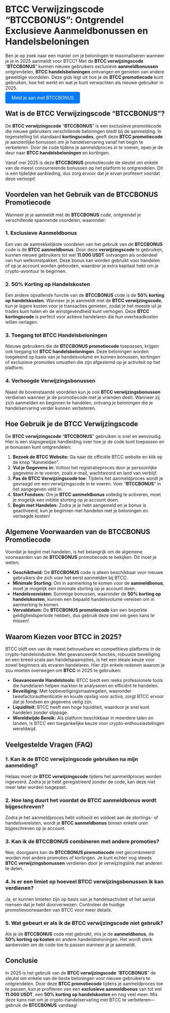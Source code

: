 <h1>BTCC Verwijzingscode “BTCCBONUS”: Ontgrendel Exclusieve Aanmeldbonussen en Handelsbeloningen</h1>
        </header>

  <section>
            <p>Ben je op zoek naar een manier om je beloningen te maximaliseren wanneer je je in 2025 aanmeldt voor BTCC? Met de <strong>BTCC verwijzingscode</strong> “<strong>BTCCBONUS</strong>” kunnen nieuwe gebruikers exclusieve <strong>aanmeldbonussen</strong> ontgrendelen, <strong>BTCC handelsbeloningen</strong> ontvangen en genieten van andere geweldige voordelen. Deze gids legt uit hoe je de <strong>BTCC promotiecode</strong> kunt gebruiken, hoe het werkt en wat je kunt verwachten als nieuwe gebruiker in 2025.</p>
        </section>
<p><a href="https://partner.btcc.com/us/c/BTCCBONUS/9303" target="_blank" style="color: white; background-color: #007bff; padding: 10px 20px; text-decoration: none; border-radius: 5px;">Meld je aan met BTCCBONUS</a></p>
  <section>
            <h2>Wat is de BTCC Verwijzingscode “BTCCBONUS”?</h2>
            <p>De <strong>BTCC verwijzingscode</strong> “<strong>BTCCBONUS</strong>” is een exclusieve promotiecode die nieuwe gebruikers verschillende beloningen biedt bij de aanmelding. In tegenstelling tot standaard <strong>kortingscodes</strong>, geeft deze <strong>BTCC promotiecode</strong> je aanzienlijke bonussen om je handelservaring vanaf het begin te verbeteren. Door de code tijdens je aanmeldproces in te voeren, open je de deur naar <strong>BTCC handelsbeloningen</strong> en kortingen.</p>
            <p>Vanaf mei 2025 is deze <strong>BTCCBONUS</strong> promotiecode de sleutel om enkele van de meest concurrerende bonussen op het platform te ontgrendelen. Dit is een tijdelijke aanbieding, dus zorg ervoor dat je ervan profiteert voordat deze verloopt!</p>
        </section>

  <section>
            <h2>Voordelen van het Gebruik van de BTCCBONUS Promotiecode</h2>
            <p>Wanneer je je aanmeldt met de <strong>BTCCBONUS</strong> code, ontgrendel je verschillende spannende voordelen, waaronder:</p>

  <h3>1. Exclusieve Aanmeldbonus</h3>
            <p>Een van de aantrekkelijkste voordelen van het gebruik van de <strong>BTCCBONUS</strong> code is de <strong>BTCC aanmeldbonus</strong>. Door deze <strong>verwijzingscode</strong> te gebruiken, kunnen nieuwe gebruikers tot wel <strong>11.000 USDT</strong> ontvangen als onderdeel van hun welkomstpakket. Deze bonus kan worden gebruikt voor handelen of op je account worden gehouden, waardoor je extra kapitaal hebt om je crypto-avontuur te beginnen.</p>

  <h3>2. 50% Korting op Handelskosten</h3>
            <p>Een andere opvallende functie van de <strong>BTCCBONUS</strong> code is de <strong>50% korting op handelskosten</strong>. Wanneer je je aanmeldt met de <strong>BTCC verwijzingscode</strong>, kun je lagere kosten voor je transacties genieten, zodat je het meeste uit je trades kunt halen en de winstgevendheid kunt verhogen. Deze <strong>BTCC kortingscode</strong> is perfect voor actieve handelaren die hun overheadkosten willen verlagen.</p>

  <h3>3. Toegang tot BTCC Handelsbeloningen</h3>
            <p>Nieuwe gebruikers die de <strong>BTCCBONUS promotiecode</strong> toepassen, krijgen ook toegang tot <strong>BTCC handelsbeloningen</strong>. Deze beloningen worden toegekend op basis van je handelsvolume en kunnen bonussen, kortingen of exclusieve promoties omvatten die zijn afgestemd op je activiteit op het platform.</p>

  <h3>4. Verhoogde Verwijzingsbonussen</h3>
            <p>Naast de bovenstaande voordelen kun je ook <strong>BTCC verwijzingsbonussen</strong> verdienen wanneer je de promotiecode met je vrienden deelt. Wanneer zij zich aanmelden en beginnen te handelen, ontvang je beloningen die je handelservaring verder kunnen verbeteren.</p>
        </section>

  <section>
            <h2>Hoe Gebruik je de BTCC Verwijzingscode</h2>
            <p>De <strong>BTCC verwijzingscode</strong> “<strong>BTCCBONUS</strong>” gebruiken is snel en eenvoudig. Hier is een stapsgewijze handleiding over hoe je de code kunt toepassen en je bonussen kunt ontgrendelen:</p>
            <ol>
                <li><strong>Bezoek de BTCC Website:</strong> Ga naar de officiële BTCC website en klik op de knop "Aanmelden".</li>
                <li><strong>Vul je Gegevens in:</strong> Voltooi het registratieproces door je persoonlijke gegevens in te voeren, zoals e-mail, wachtwoord en land van verblijf.</li>
                <li><strong>Pas de BTCC Verwijzingscode toe:</strong> Tijdens het aanmeldproces wordt je gevraagd om een verwijzingscode in te voeren. Voer “<strong>BTCCBONUS</strong>” in het aangegeven veld in.</li>
                <li><strong>Stort Fondsen:</strong> Om je <strong>BTCC aanmeldbonus</strong> volledig te activeren, moet je mogelijk een initiële storting op je account doen.</li>
                <li><strong>Begin met Handelen:</strong> Zodra je je hebt aangemeld en je bonus is geactiveerd, kun je beginnen met handelen met je beloningen en verlaagde kosten!</li>
            </ol>
        </section>

  <section>
            <h2>Algemene Voorwaarden van de BTCCBONUS Promotiecode</h2>
            <p>Voordat je begint met handelen, is het belangrijk om de algemene voorwaarden van de <strong>BTCCBONUS</strong> promotiecode te bekijken. Dit moet je weten:</p>
            <ul>
                <li><strong>Geschiktheid:</strong> De <strong>BTCCBONUS</strong> code is alleen beschikbaar voor nieuwe gebruikers die zich voor het eerst aanmelden bij BTCC.</li>
                <li><strong>Minimale Storting:</strong> Om in aanmerking te komen voor de <strong>aanmeldbonus</strong>, moet je mogelijk een minimale storting op je account doen.</li>
                <li><strong>Handelsvereisten:</strong> Sommige bonussen, waaronder de <strong>50% korting op handelskosten</strong>, kunnen een bepaald handelsvolume vereisen om in aanmerking te komen.</li>
                <li><strong>Vervaldatum:</strong> De <strong>BTCCBONUS promotiecode</strong> kan een beperkte geldigheidsperiode hebben, dus gebruik deze snel om geen kans te missen!</li>
            </ul>
        </section>

  <section>
            <h2>Waarom Kiezen voor BTCC in 2025?</h2>
            <p>BTCC blijft een van de meest betrouwbare en competitieve platforms in de crypto-handelsindustrie. Met geavanceerde functies, robuuste beveiliging en een breed scala aan handelspaaropties, is het een ideale keuze voor zowel beginners als ervaren handelaren. Hier zijn enkele redenen waarom je zou moeten overwegen om <strong>BTCC</strong> in 2025 te gebruiken:</p>
            <ul>
                <li><strong>Geavanceerde Handelstools:</strong> BTCC biedt een reeks professionele tools die handelaren helpen markten te analyseren en efficiënt te handelen.</li>
                <li><strong>Beveiliging:</strong> Met topbeveiligingsmaatregelen, waaronder tweefactorauthenticatie en koude opslag voor activa, zorgt BTCC ervoor dat je fondsen en gegevens veilig zijn.</li>
                <li><strong>Liquiditeit:</strong> BTCC heeft een hoge liquiditeit, waardoor je snel kunt handelen zonder slippage.</li>
                <li><strong>Wereldwijde Bereik:</strong> Als platform beschikbaar in meerdere talen en landen, is BTCC een toegankelijke keuze voor crypto-enthousiastelingen wereldwijd.</li>
            </ul>
        </section>

  <section>
            <h2>Veelgestelde Vragen (FAQ)</h2>
            <h3>1. Kan ik de BTCC verwijzingscode gebruiken na mijn aanmelding?</h3>
            <p>Helaas moet de <strong>BTCC verwijzingscode</strong> tijdens het aanmeldproces worden ingevoerd. Zodra je je hebt geregistreerd zonder de code, kan deze niet meer later worden toegepast.</p>

  <h3>2. Hoe lang duurt het voordat de BTCC aanmeldbonus wordt bijgeschreven?</h3>
            <p>Zodra je het aanmeldproces hebt voltooid en voldoet aan de stortings- of handelsvereisten, wordt je <strong>BTCC aanmeldbonus</strong> binnen enkele uren bijgeschreven op je account.</p>

  <h3>3. Kan ik de BTCCBONUS combineren met andere promoties?</h3>
            <p>Nee, doorgaans kan de <strong>BTCCBONUS promotiecode</strong> niet gecombineerd worden met andere promoties of kortingen. Je kunt echter nog steeds <strong>BTCC verwijzingsbonussen</strong> verdienen door je verwijzingslink met anderen te delen.</p>

  <h3>4. Is er een limiet op hoeveel <strong>BTCC verwijzingsbonussen</strong> ik kan verdienen?</h3>
            <p>Ja, er kunnen limieten zijn op basis van je handelsactiviteit of het aantal mensen dat je hebt doorverwezen. Controleer de huidige promotievoorwaarden van BTCC voor meer details.</p>

  <h3>5. Wat gebeurt er als ik de BTCC verwijzingscode niet gebruik?</h3>
            <p>Als je de <strong>BTCCBONUS</strong> code niet gebruikt, mis je de <strong>aanmeldbonus</strong>, de <strong>50% korting op kosten</strong> en andere handelsbeloningen. Het wordt sterk aanbevolen om de code toe te passen wanneer je je aanmeldt.</p>
        </section>

  <footer>
            <h2>Conclusie</h2>
          <p>In 2025 is het gebruik van de <strong>BTCC verwijzingscode</strong> “<strong>BTCCBONUS</strong>” de sleutel om enkele van de beste beloningen voor nieuwe gebruikers te ontgrendelen. Door deze <strong>BTCC promotiecode</strong> tijdens je aanmeldproces toe te passen, kun je profiteren van een <strong>exclusieve aanmeldbonus</strong> van tot wel <strong>11.000 USDT</strong>, een <strong>50% korting op handelskosten</strong> en nog veel meer. Mis deze kans niet om je crypto-handelservaring met BTCC te verbeteren—gebruik de <strong>BTCCBONUS</strong> vandaag!</p>
        </footer>
    </article>

</body>
</html>
